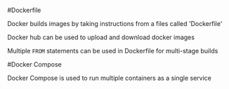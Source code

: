 #Dockerfile

Docker builds images by taking instructions from a files called 'Dockerfile'

Docker hub can be used to upload and download docker images

Multiple `FROM` statements can be used in Dockerfile for multi-stage builds

#Docker Compose

Docker Compose is used to run multiple containers as a single service